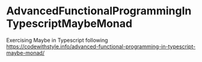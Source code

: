 # AdvancedFunctionalProgrammingInTypescriptMaybeMonad

Exercising Maybe in Typescript following https://codewithstyle.info/advanced-functional-programming-in-typescript-maybe-monad/
